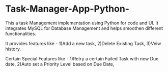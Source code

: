 # Task-Manager-App-Python-
This a task Management implementation using Python for code and UI. It integrates MySQL for Database Management and helps smoothen different functionalities.

It provides features like - 
1)Add a new task,
2)Delete Existing Task,
3)Veiw history.

Certain Special Features like - 
1)Retry a certain Failed Task with new Due date,
2)Auto set a Priority Level based on Due Date,
